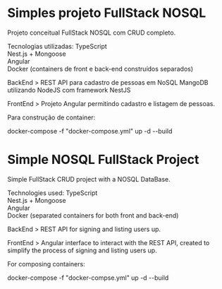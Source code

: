 # Simples projeto FullStack NOSQL

Projeto conceitual FullStack NOSQL com CRUD completo. 

Tecnologias utilizadas:
TypeScript <br/>
Nest.js + Mongoose <br/>
Angular <br/>
Docker (containers de front e back-end construídos separados) <br/>

BackEnd > REST API para cadastro de pessoas em NoSQL MangoDB utilizando NodeJS com framework NestJS

FrontEnd > Projeto Angular permitindo cadastro e listagem de pessoas.

Para construção de container:

docker-compose -f "docker-compose.yml" up -d --build

# Simple NOSQL FullStack Project

Simple FullStack CRUD project with a NOSQL DataBase. 

Technologies used:
TypeScript <br/>
Nest.js + Mongoose <br/>
Angular <br/>
Docker (separated containers for both front and back-end) <br/>

BackEnd > REST API for signing and listing users up.

FrontEnd > Angular interface to interact with the REST API, created to simplify the process of signing and listing users up.

For composing containers:

docker-compose -f "docker-compse.yml" up -d --build